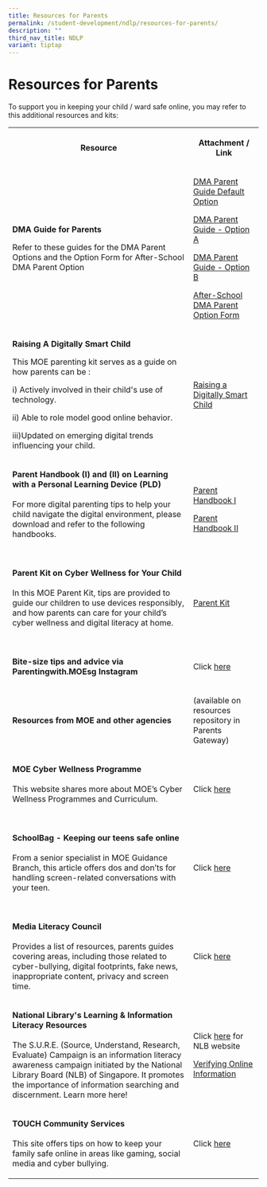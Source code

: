 ```yaml
---
title: Resources for Parents
permalink: /student-development/ndlp/resources-for-parents/
description: ""
third_nav_title: NDLP
variant: tiptap
---
```

<h1>Resources for Parents</h1>
<p>To support you in keeping your child / ward safe online, you may refer
to this additional resources and kits:</p>
<table style="minWidth: 50px">
<colgroup>
<col>
<col>
</colgroup>
<tbody>
<tr>
<th rowspan="1" colspan="1">
<p>Resource</p>
</th>
<th rowspan="1" colspan="1">
<p>Attachment / Link</p>
</th>
</tr>
<tr>
<td rowspan="1" colspan="1">
<p><strong>DMA Guide for Parents</strong>
</p>
<p>Refer to these guides for the DMA Parent Options and the Option Form for
After-School DMA Parent Option</p>
</td>
<td rowspan="1" colspan="1">
<p><a href="/files/NDLP/iPad_DMA_Parent_Guide_for_Default_Option.pdf" rel="noopener noreferrer nofollow" target="_blank">DMA Parent Guide Default Option</a>
</p>
<p><a href="/files/NDLP/iPad_DMA_Parent_Guide_for_Option_A.pdf" rel="noopener noreferrer nofollow" target="_blank">DMA Parent Guide - Option A</a>
</p>
<p><a href="/files/NDLP/iPad_DMA_Parent_Guide_for_Option_B.pdf" rel="noopener noreferrer nofollow" target="_blank">DMA Parent Guide - Option B</a>
</p>
<p><a href="https://go.gov.sg/613803c7a456b800126b9f7e" rel="noopener nofollow" target="_blank">After-School DMA Parent Option Form</a>
</p>
</td>
</tr>
<tr>
<td rowspan="1" colspan="1">
<p><strong>Raising A Digitally Smart Child</strong>
</p>
<p>This MOE parenting kit serves as a guide on how parents can be :</p>
<p>i) Actively involved in their child's use of technology.</p>
<p>ii) Able to role model good online behavior.</p>
<p>iii)Updated on emerging digital trends influencing your child.</p>
</td>
<td rowspan="1" colspan="1">
<p></p>
<p><a href="/files/Parent_Kit___Raising_A_Digitally_Smart_Child.pdf" rel="noopener noreferrer nofollow" target="_blank">Raising a Digitally Smart Child</a>
</p>
</td>
</tr>
<tr>
<td rowspan="1" colspan="1">
<p><strong>Parent Handbook (I) and (II) on Learning with a Personal Learning Device (PLD)</strong>
<br>
<br>For more digital parenting tips to help your child navigate the digital
environment, please download and refer to the following handbooks.
<br>
<br>
</p>
</td>
<td rowspan="1" colspan="1">
<p><a href="/files/NDLP/IP2___Parent_Handbook__I__2025.pdf" rel="noopener nofollow" target="_blank">Parent Handbook I</a>
</p>
<p><a href="/files/NDLP/IP3___Parent_Handbook__II__2025.pdf" rel="noopener nofollow" target="_blank">Parent Handbook II</a>
<br>
</p>
</td>
</tr>
<tr>
<td rowspan="1" colspan="1">
<p><strong>Parent Kit on Cyber Wellness for Your Child</strong>
<br>
<br>In this MOE Parent Kit, tips are provided to guide our children to use
devices responsibly, and how parents can care for your child’s cyber wellness
and digital literacy at home.
<br>
<br>
</p>
</td>
<td rowspan="1" colspan="1">
<p><a href="https://www.moe.gov.sg/-/media/files/parent-kit/parent-kit---raising-a-digitally-smart-child.pdf" rel="noopener nofollow" target="_blank">Parent Kit</a>
</p>
</td>
</tr>
<tr>
<td rowspan="1" colspan="1">
<p><strong>Bite-size tips and advice via Parentingwith.MOEsg Instagram ​</strong>
</p>
<p></p>
</td>
<td rowspan="1" colspan="1">
<p>Click <a href="https://go.gov.sg/parentingwithmoesg" rel="noopener nofollow" target="_blank">here</a>
</p>
</td>
</tr>
<tr>
<td rowspan="1" colspan="1">
<p><strong>Resources from MOE and other agencies</strong> 
</p>
</td>
<td rowspan="1" colspan="1">
<p>(available on resources repository in Parents Gateway)</p>
</td>
</tr>
<tr>
<td rowspan="1" colspan="1">
<p><strong>MOE Cyber Wellness Programme</strong>
<br>
<br>This website shares more about MOE’s Cyber Wellness Programmes and Curriculum.
<br>
<br>
</p>
</td>
<td rowspan="1" colspan="1">
<p>Click <a href="https://go.gov.sg/educationinsgcyberwellness" rel="noopener noreferrer nofollow" target="_blank">here</a>
</p>
</td>
</tr>
<tr>
<td rowspan="1" colspan="1">
<p><strong>SchoolBag - Keeping our teens safe online</strong>
<br>
<br>From a senior specialist in MOE Guidance Branch, this article offers dos
and don’ts for handling screen-related conversations with your teen.
<br>
<br>
</p>
</td>
<td rowspan="1" colspan="1">
<p>Click <a href="https://www.schoolbag.edu.sg/story/keeping-our-teens-safe-online" rel="noopener noreferrer nofollow" target="_blank">here</a>
</p>
</td>
</tr>
<tr>
<td rowspan="1" colspan="1">
<p><strong>Media Literacy Council</strong>
<br>
<br>Provides a list of resources, parents guides covering areas, including
those related to cyber-bullying, digital footprints, fake news, inappropriate
content, privacy and screen time.
<br>
</p>
</td>
<td rowspan="1" colspan="1">
<p>Click <a href="https://www.mlc.sg/" rel="noopener nofollow" target="_blank">here</a>
</p>
</td>
</tr>
<tr>
<td rowspan="1" colspan="1">
<p><strong>National Library's Learning &amp; Information Literacy Resources</strong>
<br>
<br>The S.U.R.E. (Source, Understand, Research, Evaluate) Campaign is an information
literacy awareness campaign initiated by the National Library Board (NLB)
of Singapore. It promotes the importance of information searching and discernment.
Learn more here!
<br>
</p>
</td>
<td rowspan="1" colspan="1">
<p>Click <a href="https://sure.nlb.gov.sg/" rel="noopener noreferrer nofollow" target="_blank">here</a> for
NLB website
<br>
</p>
<p><a href="https://go.gov.sg/factually" rel="noopener nofollow" target="_blank">Verifying Online Information</a>
</p>
</td>
</tr>
<tr>
<td rowspan="1" colspan="1">
<p><strong>TOUCH Community Services</strong>
<br>
<br>This site offers tips on how to keep your family safe online in areas
like gaming, social media and cyber bullying.</p>
</td>
<td rowspan="1" colspan="1">
<p>Click <a href="https://www.touch.org.sg/get-assistance/cyber-wellness.html" rel="noopener nofollow" target="_blank">here</a>
</p>
</td>
</tr>
</tbody>
</table>
<p></p>